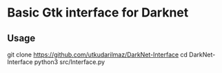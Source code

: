 # Basic Gtk interface for Darknet

## Usage

git clone https://github.com/utkudarilmaz/DarkNet-Interface
cd DarkNet-Interface
python3 src/Interface.py

